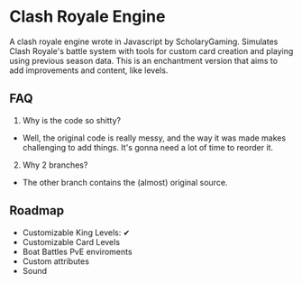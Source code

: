 # Clash Royale Engine

A clash royale engine wrote in Javascript by ScholaryGaming. Simulates Clash Royale's battle system with tools for custom card creation and playing using previous season data.
This is an enchantment version that aims to add improvements and content, like levels.

## FAQ

1. Why is the code so shitty?

- Well, the original code is really messy, and the way it was made makes challenging to add things. It's gonna need a lot of time to reorder it.

2. Why 2 branches? 

- The other branch contains the (almost) original source.

## Roadmap

- Customizable King Levels: ✔
- Customizable Card Levels
- Boat Battles PvE enviroments
- Custom attributes
- Sound
